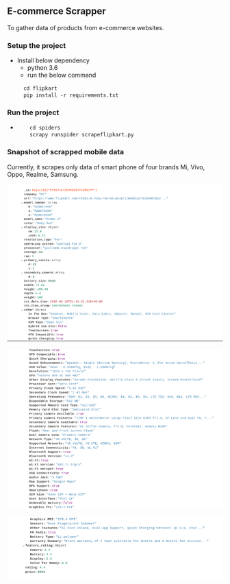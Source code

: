 ## E-commerce Scrapper
To gather data of products from e-commerce websites.

### Setup the project
* Install below dependency
    * python 3.6
    * run the below command
    ```
      cd flipkart
      pip install -r requirements.txt
    ```
### Run the project

*
    ```
        cd spiders
        scrapy runspider scrapeflipkart.py
    ```

### Snapshot of scrapped mobile data

Currently, it scrapes only data of smart phone of four brands Mi, Vivo, Oppo, Realme, Samsung.

![data_1](https://github.com/tejaschauhan373/flipkart-scrapper-scrapy/blob/master/images/smart_phone_data_1.png?raw=true)

![data_2](https://github.com/tejaschauhan373/flipkart-scrapper-scrapy/blob/master/images/smart_phone_data_2.png?raw=true)

![data_3](https://github.com/tejaschauhan373/flipkart-scrapper-scrapy/blob/master/images/smart_phone_data_3.png?raw=true)
